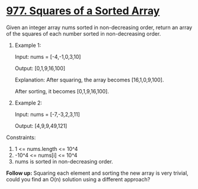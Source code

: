 # [977. Squares of a Sorted Array](https://leetcode.com/problems/squares-of-a-sorted-array/description/?envType=study-plan&id=algorithm-i)

Given an integer array nums sorted in non-decreasing order, 
return an array of the squares of each number sorted in non-decreasing order.

1. Example 1:

    Input: nums = [-4,-1,0,3,10]
    
    Output: [0,1,9,16,100]
    
    Explanation: After squaring, the array becomes [16,1,0,9,100].
    
    After sorting, it becomes [0,1,9,16,100].


2. Example 2:

    Input: nums = [-7,-3,2,3,11]
    
    Output: [4,9,9,49,121]


Constraints:

1. 1 <= nums.length <= 10^4
2. -10^4 <= nums[i] <= 10^4
3. nums is sorted in non-decreasing order.


**Follow up:** Squaring each element and sorting the new array is very trivial, could you find an O(n) solution using a different approach?